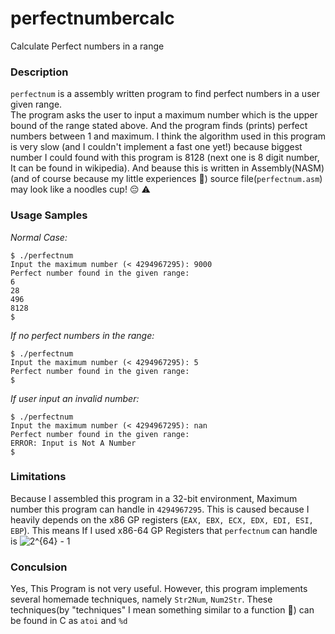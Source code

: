 # perfectnumbercalc
Calculate Perfect numbers in a range

### Description
`perfectnum` is a assembly written program to find perfect numbers in a user given range.<br />
The program asks the user to input a maximum number which is the upper bound of the range stated above. And the program finds (prints) perfect numbers between 1 and maximum. I think the algorithm used in this program is very slow (and I couldn't implement a fast one yet!) because biggest number I could found with this program is 8128 (next one is 8 digit number, It can be found in wikipedia). And beause this is written in Assembly(NASM)(and of course because my little experiences :baby:) source file(`perfectnum.asm`) may look like a noodles cup! :pensive: :warning:

### Usage Samples
*Normal Case:*
```
$ ./perfectnum
Input the maximum number (< 4294967295): 9000
Perfect number found in the given range:
6
28
496
8128
$
```

*If no perfect numbers in the range:*
```
$ ./perfectnum
Input the maximum number (< 4294967295): 5
Perfect number found in the given range:
$
```
*If user input an invalid number:*
```
$ ./perfectnum
Input the maximum number (< 4294967295): nan
Perfect number found in the given range: 
ERROR: Input is Not A Number
$
```

### Limitations
Because I assembled this program in a 32-bit environment, Maximum number this program can handle in `4294967295`.
This is caused because I heavily depends on the x86 GP registers (`EAX, EBX, ECX, EDX, EDI, ESI, EBP`).
This means If I used x86-64 GP Registers that `perfectnum` can handle is ![2^{64} - 1](http://www.sciweavers.org/upload/Tex2Img_1454580303/render.png)

### Conculsion
Yes, This Program is not very useful.
However, this program implements several homemade techniques, namely `Str2Num`, `Num2Str`. These techniques(by "techniques" I mean something similar to a function :thought_balloon:) can be found in C as `atoi` and `%d`
